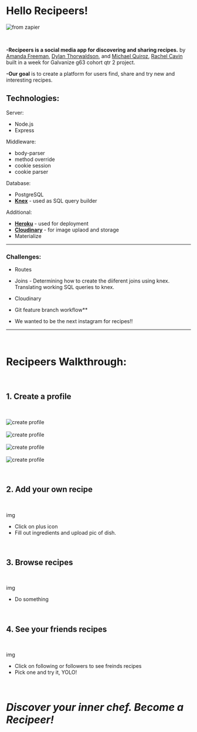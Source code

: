 # Hello Recipeers!

![from zapier](https://cdn.zapier.com/storage/blog/1493b5cec9773fe7017b5980f40b8fa8.1800x1000.jpg)

<br>

**-Recipeers is a social media app for discovering and sharing recipes.** by [Amanda Freeman](https://github.com/mandafae),  [Dylan Thorwaldson](https://github.com/DTThor), and [Michael Quiroz](https://github.com/cocomjolk), [Rachel Cavin](https://github.com/Rmcavin) built in a week for Galvanize g63 cohort qtr 2 project.

**-Our goal** is to create a platform for users find, share and try new and interesting recipes. 

## Technologies:

Server:
* Node.js
* Express

Middleware:
* body-parser
* method override
* cookie session
* cookie parser

Database:
* PostgreSQL
* **[Knex](http://knexjs.org/)** - used as SQL query builder

Additional:
* **[Heroku](http://www.heroku.com)** - used for deployment
* **[Cloudinary](https://cloudinary.com/)** - for image uplaod and storage
* Materialize

<hr>

### Challenges:

* Routes
* Joins - Determining how to create the diiferent joins using knex. Translating working SQL queries to knex.

* Cloudinary

* Git feature branch workflow**

* We wanted to be the next instagram for recipes!!
<hr>

<br>

# Recipeers Walkthrough:

<br>

 ## 1. Create a profile

 <br>


 ![create profile](http://res.cloudinary.com/dcc5vb7ot/image/upload/v1508518616/createProfile_hakybt.png)
 <br>
 <br>
 ![create profile](http://res.cloudinary.com/dcc5vb7ot/image/upload/v1508518592/createUsername2_l9mkzg.png)
 <br>
 <br>
 ![create profile](http://res.cloudinary.com/dcc5vb7ot/image/upload/v1508518582/filloutForm2_tc1xh9.png)
 <br><br>
 ![create profile](http://res.cloudinary.com/dcc5vb7ot/image/upload/v1508518574/profilePic_f4zdui.png)

<br>

 ##  2. Add your own recipe

<br>

img

* Click on plus icon
* Fill out ingredients and upload pic of dish.

<br>

##  3. Browse recipes

<br>

img

* Do something

<br>


##  4. See your friends recipes

<br>

img

* Click on following or followers to see freinds recipes
* Pick one and try it, YOLO!

<br>


# *Discover your inner chef. Become a Recipeer!*
